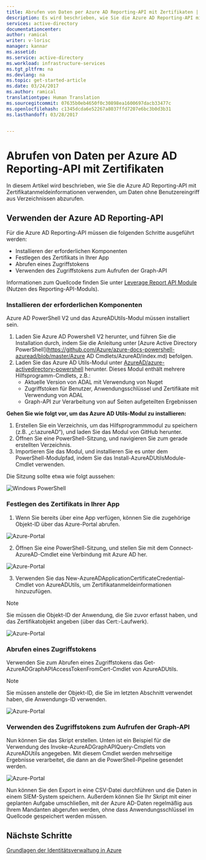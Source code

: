 ```yaml
---
title: Abrufen von Daten per Azure AD Reporting-API mit Zertifikaten | Microsoft-Dokumentation
description: Es wird beschrieben, wie Sie die Azure AD Reporting-API mit Zertifikatanmeldeinformationen verwenden, um Daten ohne Benutzereingriff aus Verzeichnissen abzurufen.
services: active-directory
documentationcenter: 
author: ramical
writer: v-lorisc
manager: kannar
ms.assetid: 
ms.service: active-directory
ms.workload: infrastructure-services
ms.tgt_pltfrm: na
ms.devlang: na
ms.topic: get-started-article
ms.date: 03/24/2017
ms.author: ramical
translationtype: Human Translation
ms.sourcegitcommit: 07635b0eb4650f0c30898ea1600697dacb33477c
ms.openlocfilehash: c1345dcda6e52267a8037ffd7207e6bc3b0d3b31
ms.lasthandoff: 03/28/2017


---
```

# <a name="get-data-using-the-azure-ad-reporting-api-with-certificates"></a>Abrufen von Daten per Azure AD Reporting-API mit Zertifikaten
In diesem Artikel wird beschrieben, wie Sie die Azure AD Reporting-API mit Zertifikatanmeldeinformationen verwenden, um Daten ohne Benutzereingriff aus Verzeichnissen abzurufen. 

## <a name="use-the-azure-ad-reporting-api"></a>Verwenden der Azure AD Reporting-API 
Für die Azure AD Reporting-API müssen die folgenden Schritte ausgeführt werden:
 *    Installieren der erforderlichen Komponenten
 *    Festlegen des Zertifikats in Ihrer App
 *    Abrufen eines Zugriffstokens
 *    Verwenden des Zugriffstokens zum Aufrufen der Graph-API

Informationen zum Quellcode finden Sie unter [Leverage Report API Module](https://github.com/AzureAD/azure-activedirectory-powershell/tree/gh-pages/Modules/AzureADUtils) (Nutzen des Reporting-API-Moduls). 

### <a name="install-prerequisites"></a>Installieren der erforderlichen Komponenten
Azure AD PowerShell V2 und das AzureADUtils-Modul müssen installiert sein.

1. Laden Sie Azure AD Powershell V2 herunter, und führen Sie die Installation durch, indem Sie die Anleitung unter [Azure Active Directory PowerShell](https://github.com/Azure/azure-docs-powershell-azuread/blob/master/Azure AD Cmdlets/AzureAD/index.md) befolgen.
2. Laden Sie das Azure AD Utils-Modul unter [AzureAD/azure-activedirectory-powershell](https://github.com/AzureAD/azure-activedirectory-powershell/blob/gh-pages/Modules/AzureADUtils/AzureADUtils.psm1) herunter. 
  Dieses Modul enthält mehrere Hilfsprogramm-Cmdlets, z.B.:
   * Aktuelle Version von ADAL mit Verwendung von Nuget
   * Zugriffstoken für Benutzer, Anwendungsschlüssel und Zertifikate mit Verwendung von ADAL
   * Graph-API zur Verarbeitung von auf Seiten aufgeteilten Ergebnissen

**Gehen Sie wie folgt vor, um das Azure AD Utils-Modul zu installieren:**

1. Erstellen Sie ein Verzeichnis, um das Hilfsprogrammmodul zu speichern (z.B. „c:\azureAD“), und laden Sie das Modul von GitHub herunter.
2. Öffnen Sie eine PowerShell-Sitzung, und navigieren Sie zum gerade erstellten Verzeichnis. 
3. Importieren Sie das Modul, und installieren Sie es unter dem PowerShell-Modulpfad, indem Sie das Install-AzureADUtilsModule-Cmdlet verwenden. 

Die Sitzung sollte etwa wie folgt aussehen:

  ![Windows PowerShell](./media/active-directory-report-api-with-certificates/windows-powershell.png)

### <a name="set-the-certificate-in-your-app"></a>Festlegen des Zertifikats in Ihrer App
1. Wenn Sie bereits über eine App verfügen, können Sie die zugehörige Objekt-ID über das Azure-Portal abrufen. 

  ![Azure-Portal](./media/active-directory-report-api-with-certificates/azure-portal.png)

2. Öffnen Sie eine PowerShell-Sitzung, und stellen Sie mit dem Connect-AzureAD-Cmdlet eine Verbindung mit Azure AD her.

  ![Azure-Portal](./media/active-directory-report-api-with-certificates/connect-azuaread-cmdlet.png)

3. Verwenden Sie das New-AzureADApplicationCertificateCredential-Cmdlet von AzureADUtils, um Zertifikatanmeldeinformationen hinzuzufügen. 

>[!Note]
>Sie müssen die Objekt-ID der Anwendung, die Sie zuvor erfasst haben, und das Zertifikatobjekt angeben (über das Cert:-Laufwerk).
>


  ![Azure-Portal](./media/active-directory-report-api-with-certificates/add-certificate-credential.png)
  
### <a name="get-an-access-token"></a>Abrufen eines Zugriffstokens

Verwenden Sie zum Abrufen eines Zugriffstokens das Get-AzureADGraphAPIAccessTokenFromCert-Cmdlet von AzureADUtils. 

>[!NOTE]
>Sie müssen anstelle der Objekt-ID, die Sie im letzten Abschnitt verwendet haben, die Anwendungs-ID verwenden.
>

 ![Azure-Portal](./media/active-directory-report-api-with-certificates/application-id.png)

### <a name="use-the-access-token-to-call-the-graph-api"></a>Verwenden des Zugriffstokens zum Aufrufen der Graph-API

Nun können Sie das Skript erstellen. Unten ist ein Beispiel für die Verwendung des Invoke-AzureADGraphAPIQuery-Cmdlets von AzureADUtils angegeben. Mit diesem Cmdlet werden mehrseitige Ergebnisse verarbeitet, die dann an die PowerShell-Pipeline gesendet werden. 

 ![Azure-Portal](./media/active-directory-report-api-with-certificates/script-completed.png)

Nun können Sie den Export in eine CSV-Datei durchführen und die Daten in einem SIEM-System speichern. Außerdem können Sie Ihr Skript mit einer geplanten Aufgabe umschließen, mit der Azure AD-Daten regelmäßig aus Ihrem Mandanten abgerufen werden, ohne dass Anwendungsschlüssel im Quellcode gespeichert werden müssen. 

## <a name="next-steps"></a>Nächste Schritte
[Grundlagen der Identitätsverwaltung in Azure](https://docs.microsoft.com/en-us/azure/active-directory/fundamentals-identity)<br>




